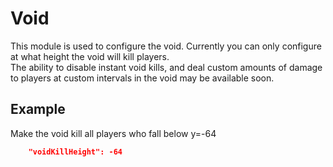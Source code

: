 # Void

This module is used to configure the void. Currently you can only configure at what height the void will kill players.\
The ability to disable instant void kills, and deal custom amounts of damage to players at custom intervals in the void
may be available soon.

## Example

Make the void kill all players who fall below y=-64

```json
	"voidKillHeight": -64
```
